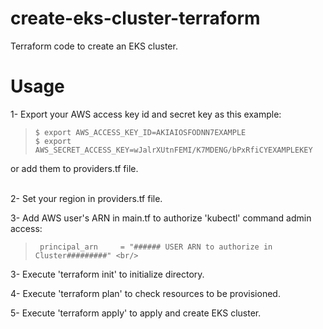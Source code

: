 # create-eks-cluster-terraform
Terraform code to create an EKS cluster.

# Usage
1- Export your AWS access key id and secret key as this example: <br/>
>     $ export AWS_ACCESS_KEY_ID=AKIAIOSFODNN7EXAMPLE
>     $ export AWS_SECRET_ACCESS_KEY=wJalrXUtnFEMI/K7MDENG/bPxRfiCYEXAMPLEKEY
  or add them to providers.tf file. <br/>
<br/>

2- Set your region in providers.tf file.

3- Add AWS user's ARN in main.tf to authorize 'kubectl' command admin access: <br/>
>      principal_arn     = "###### USER ARN to authorize in Cluster#########" <br/>
      
3- Execute 'terraform init' to initialize directory.<br/>

4- Execute 'terraform plan' to check resources to be provisioned. <br/>

5- Execute 'terraform apply' to apply and create EKS cluster.
